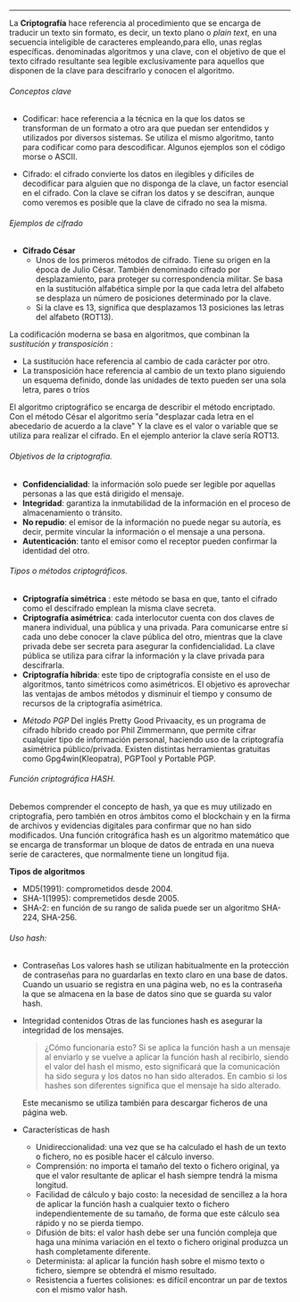 ___

La **Criptografía** hace referencia al procedimiento que se encarga de traducir un texto sin formato, es decir, un texto plano o *plain text*, en una secuencia inteligible de caracteres empleando,para ello, unas reglas específicas. denominadas algoritmos y una clave, con el objetivo de que el texto cifrado resultante sea legible exclusivamente para aquellos que disponen de la clave para descifrarlo y conocen el algoritmo.

###### Conceptos clave
- Codificar: hace referencia a la técnica en la que los datos se transforman de un formato a otro ara que puedan ser entendidos y utilizados por diversos sistemas. Se utiliza el mismo algoritmo, tanto para codificar como para descodificar. Algunos ejemplos son el código morse o ASCII.

- Cifrado: el cifrado convierte los datos en ilegibles y difíciles de decodificar para alguien que no disponga de la clave, un factor esencial en el cifrado. Con la clave se cifran los datos y se descifran, aunque como veremos es posible que la clave de cifrado no sea la misma.


###### Ejemplos de cifrado

- **Cifrado César**
	- Unos de los primeros métodos de cifrado. Tiene su origen en la época de Julio César. También denominado cifrado por desplazamiento, para proteger su correspondencia militar. Se basa en la sustitución alfabética simple por la que cada letra del alfabeto se desplaza un número de posiciones determinado por la clave.
	- Si la clave es 13, significa que desplazamos 13 posiciones las letras del alfabeto (ROT13).

La codificación moderna se basa en algoritmos, que combinan la *sustitución y transposición* :
- La sustitución hace referencia al cambio de cada carácter por otro.
- La transposición hace referencia al cambio de un texto plano siguiendo un esquema definido, donde las unidades de texto pueden ser una sola letra, pares o tríos

El algoritmo criptográfico se encarga de describir el método encriptado. Con el método César el algoritmo sería "desplazar cada letra en el abecedario de acuerdo a la clave"
Y la clave es el valor o variable que se utiliza para realizar el cifrado. En el ejemplo anterior la clave sería ROT13.

###### Objetivos de la criptografía.

- **Confidencialidad**: la información solo puede ser legible por aquellas personas a las que está dirigido el mensaje.
- **Integridad**: garantiza la inmutabilidad de la información en el proceso de almacenamiento o tránsito.
- **No repudio**: el emisor de la información no puede negar su autoría, es decir, permite vincular la información o el mensaje a una persona.
- **Autenticación**: tanto el emisor como el receptor pueden confirmar la identidad del otro.

###### Tipos o métodos criptográficos.

* **Criptografía simétrica** : este método se basa en que, tanto el cifrado como el descifrado emplean la misma clave secreta.
* **Criptografía asimétrica**: cada interlocutor cuenta con dos claves de manera individual, una pública y una privada. Para comunicarse entre sí cada uno debe conocer la clave pública del otro, mientras que la clave privada debe ser secreta para asegurar la confidencialidad. La clave pública se utiliza para cifrar la información y la clave privada para descifrarla.
* **Criptografía híbrida**: este tipo de criptografía consiste en el uso de algoritmos, tanto simétricos como asimétricos. El objetivo es aprovechar las ventajas de ambos métodos y disminuir el tiempo y consumo de recursos de la criptografía asimétrica.
- *Método PGP*
	 Del inglés Pretty Good Privaacity, es un programa de cifrado híbrido creado por Phil Zimmermann, que permite cifrar cualquier tipo de información personal, haciendo uso de la criptografía asimétrica público/privada. 
	 Existen distintas herramientas gratuitas como Gpg4win(Kleopatra), PGPTool y Portable PGP.


###### Función criptográfica HASH.

Debemos comprender el concepto de hash, ya que es muy utilizado en criptografía, pero también en otros ámbitos como el blockchain y en la firma de archivos y evidencias digitales para confirmar que no han sido modificados.
Una función critográfica hash es un algoritmo matemático que se encarga de transformar un bloque de datos de entrada en una nueva serie de caracteres, que normalmente tiene un longitud fija.

 **Tipos de algoritmos**
- MD5(1991): comprometidos desde 2004.
- SHA-1(1995): compremetidos desde 2005.
- SHA-2: en función de su rango de salida puede ser un algoritmo SHA-224, SHA-256.

###### Uso hash:
- Contraseñas
	Los valores hash se utilizan habitualmente en la protección de contraseñas para no guardarlas en texto claro en una base de datos. Cuando un usuario se registra en una página web, no es la contraseña la que se almacena en la base de datos sino que se guarda su valor hash.

- Integridad contenidos
	Otras de las funciones hash es asegurar la integridad de los mensajes.
	>¿Cómo funcionaría esto? Si se aplica la función hash a un mensaje al enviarlo y se vuelve a aplicar la función hash al recibirlo, siendo el valor del hash el mismo, esto significará que la comunicación ha sido segura y los datos no han sido alterados. En cambio si los hashes son diferentes significa que el mensaje ha sido alterado.

	Este mecanismo se utiliza también para descargar ficheros de una página web.

- Características de hash
	- Unidireccionalidad: una vez que se ha calculado el hash de un texto o fichero, no es posible hacer el cálculo inverso.
	- Comprensión: no importa el tamaño del texto o fichero original, ya que el valor resultante de aplicar el hash siempre tendrá la misma longitud.
	- Facilidad de cálculo y bajo costo: la necesidad de sencillez a la hora de aplicar la función hash a cualquier texto o fichero independientemente de su tamaño, de forma que este cálculo sea rápido y no se pierda tiempo.
	- Difusión de bits: el valor hash debe ser una función compleja que haga una mínima variación en el texto o fichero original produzca un hash completamente diferente.
	- Determinista: al aplicar la función hash sobre el mismo texto o fichero, siempre se obtendrá el mismo resultado.
	- Resistencia a fuertes colisiones: es difícil encontrar un par de textos con el mismo valor hash.